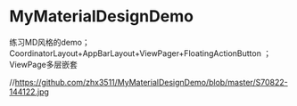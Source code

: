 # MyMaterialDesignDemo
练习MD风格的demo；CoordinatorLayout+AppBarLayout+ViewPager+FloatingActionButton    ；ViewPage多层嵌套

//https://github.com/zhx3511/MyMaterialDesignDemo/blob/master/S70822-144122.jpg
